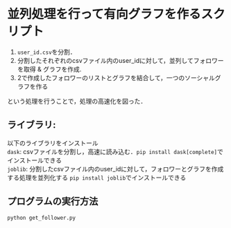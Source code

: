 # 並列処理を行って有向グラフを作るスクリプト
1. `user_id.csv`を分割．
2. 分割したそれぞれのcsvファイル内のuser_idに対して，並列してフォロワーを取得 & グラフを作成.
3. 2で作成したフォロワーのリストとグラフを結合して，一つのソーシャルグラフを作る

という処理を行うことで，処理の高速化を図った．

## ライブラリ:
以下のライブラリをインストール<br>
  `dask`: csvファイルを分割し，高速に読み込む．`pip install dask[complete]`でインストールできる<br>
  `joblib`: 分割したcsvファイル内のuser_idに対して，フォロワーとグラフを作成する処理を並列化する `pip install joblib`でインストールできる

## プログラムの実行方法
 `python get_follower.py`
